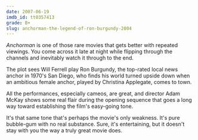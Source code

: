 ```yaml
---
date: 2007-06-19
imdb_id: tt0357413
grade: B+
slug: anchorman-the-legend-of-ron-burgundy-2004
---
```


_Anchorman_ is one of those rare movies that gets better with repeated viewings. You come across it late at night while flipping through the channels and inevitably watch it through to the end.

The plot sees Will Ferrell play Ron Burgundy, the top-rated local news anchor in 1970's San Diego, who finds his world turned upside down when an ambitious female anchor, played by Christina Applegate, comes to town.

All the performances, especially cameos, are great, and director Adam McKay shows some real flair during the opening sequence that goes a long way toward establishing the film's easy-going tone.

It's that same tone that's perhaps the movie's only weakness. It's pure bubble-gum with no real substance. Sure, it's entertaining, but it doesn't stay with you the way a truly great movie does.
